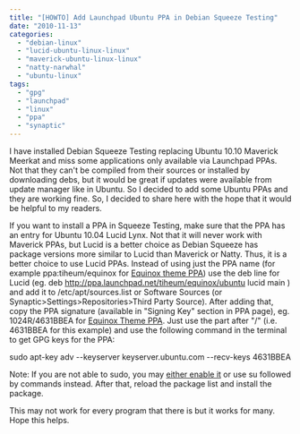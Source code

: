 ```yaml
---
title: "[HOWTO] Add Launchpad Ubuntu PPA in Debian Squeeze Testing"
date: "2010-11-13"
categories: 
  - "debian-linux"
  - "lucid-ubuntu-linux-linux"
  - "maverick-ubuntu-linux-linux"
  - "natty-narwhal"
  - "ubuntu-linux"
tags: 
  - "gpg"
  - "launchpad"
  - "linux"
  - "ppa"
  - "synaptic"
---
```


I have installed Debian Squeeze Testing replacing Ubuntu 10.10 Maverick Meerkat and miss some applications only available via Launchpad PPAs. Not that they can't be compiled from their sources or installed by downloading debs, but it would be great if updates were available from update manager like in Ubuntu. So I decided to add some Ubuntu PPAs and they are working fine. So, I decided to share here with the hope that it would be helpful to my readers.

If you want to install a PPA in Squeeze Testing, make sure that the PPA has an entry for Ubuntu 10.04 Lucid Lynx. Not that it will never work with Maverick PPAs, but Lucid is a better choice as Debian Squeeze has package versions more similar to Lucid than Maverick or Natty. Thus, it is a better choice to use Lucid PPAs. Instead of using just the PPA name (for example ppa:tiheum/equinox for [Equinox theme PPA](https://launchpad.net/~tiheum/+archive/equinox)) use the deb line for Lucid (eg. deb http://ppa.launchpad.net/tiheum/equinox/ubuntu lucid main ) and add it to /etc/apt/sources.list or Software Sources (or Synaptic>Settings>Repositories>Third Party Source). After adding that, copy the PPA signature (available in "Signing Key" section in PPA page), eg. 1024R/4631BBEA for [Equinox Theme PPA](https://launchpad.net/~tiheum/+archive/equinox). Just use the part after "/" (i.e. 4631BBEA for this example) and use the following command in the terminal to get GPG keys for the PPA:

sudo apt-key adv --keyserver keyserver.ubuntu.com --recv-keys 4631BBEA

Note: If you are not able to sudo, you may [either enable it](http://www.khattam.info/howto-enable-ubuntu-like-sudo-in-debian-squeeze-2010-11-14.html) or use su followed by commands instead. After that, reload the package list and install the package.

This may not work for every program that there is but it works for many. Hope this helps.
